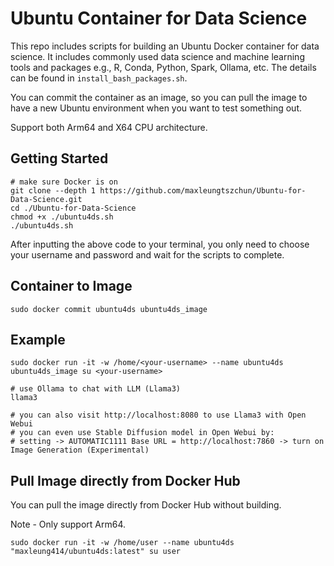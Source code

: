# Ubuntu Container for Data Science
This repo includes scripts for building an Ubuntu Docker container for data science. It includes commonly used data science and machine learning tools and packages e.g., R, Conda, Python, Spark, Ollama, etc. The details can be found in `install_bash_packages.sh`.

You can commit the container as an image, so you can pull the image to have a new Ubuntu environment when you want to test something out.

Support both Arm64 and X64 CPU architecture.

## Getting Started
```shell
# make sure Docker is on
git clone --depth 1 https://github.com/maxleungtszchun/Ubuntu-for-Data-Science.git
cd ./Ubuntu-for-Data-Science
chmod +x ./ubuntu4ds.sh
./ubuntu4ds.sh
```

After inputting the above code to your terminal, you only need to choose your username and password and wait for the scripts to complete.

## Container to Image
```shell
sudo docker commit ubuntu4ds ubuntu4ds_image
```

## Example
```shell
sudo docker run -it -w /home/<your-username> --name ubuntu4ds ubuntu4ds_image su <your-username>

# use Ollama to chat with LLM (Llama3)
llama3

# you can also visit http://localhost:8080 to use Llama3 with Open Webui
# you can even use Stable Diffusion model in Open Webui by:
# setting -> AUTOMATIC1111 Base URL = http://localhost:7860 -> turn on Image Generation (Experimental)
```

## Pull Image directly from Docker Hub
You can pull the image directly from Docker Hub without building.

Note - Only support Arm64.
```shell
sudo docker run -it -w /home/user --name ubuntu4ds "maxleung414/ubuntu4ds:latest" su user
```